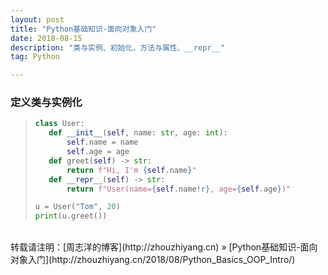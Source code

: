 ```yaml
---
layout: post
title: "Python基础知识-面向对象入门"
date: 2018-08-15 
description: "类与实例、初始化、方法与属性、__repr__"
tag: Python 

---
```


### 定义类与实例化

>```python
>class User:
>    def __init__(self, name: str, age: int):
>        self.name = name
>        self.age = age
>    def greet(self) -> str:
>        return f"Hi, I'm {self.name}"
>    def __repr__(self) -> str:
>        return f"User(name={self.name!r}, age={self.age})"
>
>u = User("Tom", 20)
>print(u.greet())
>```

<br>
转载请注明：[周志洋的博客](http://zhouzhiyang.cn) » [Python基础知识-面向对象入门](http://zhouzhiyang.cn/2018/08/Python_Basics_OOP_Intro/) 



